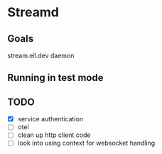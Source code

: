 # Streamd

## Goals
stream.ell.dev daemon

## Running in test mode


## TODO
- [x] service authentication
- [ ] otel
- [ ] clean up http client code
- [ ] look into using context for websocket handling
